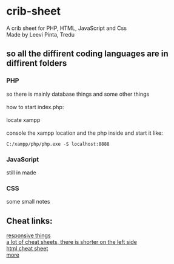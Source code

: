 # crib-sheet
A crib sheet for PHP, HTML, JavaScript and Css
<br>
Made by Leevi Pinta, Tredu

## so all the diffirent coding languages are in diffirent folders

### PHP

so there is mainly database things and some other things
<br>
<br>
how to start index.php:
<br>
<br>
locate xampp
<br>
<br>
console the xampp location and the php inside and start it like:
<br>
```
C:/xampp/php/php.exe -S localhost:8888
```
### JavaScript

still in made

### CSS

some small notes

## Cheat links:

[responsive things](https://www.codecademy.com/learn/fscj-22-making-a-website-responsive/modules/wdcp-22-layout-with-flexbox-8a62abed-21fe-442a-8d4d-2b84f3d4ee3a/cheatsheet)
<br>
[a lot of cheat sheets, there is shorter on the left side](https://www.codecademy.com/resources/cheatsheets/all)
<br>
[html cheat sheet](https://htmlcheatsheet.com/)
<br>
[more](https://cheatography.com/programming/)
